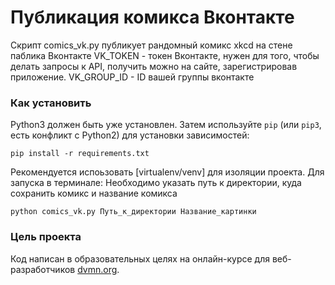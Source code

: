 # Публикация комикса Вконтакте

Скрипт comics_vk.py публикует рандомный комикс xkcd на стене паблика Вконтакте
VK_TOKEN - токен Вконтакте, нужен для того, чтобы делать запросы к API, получить можно на сайте, зарегистрировав приложение.
VK_GROUP_ID - ID вашей группы вконтакте

### Как установить
Python3 должен быть уже установлен. Затем используйте `pip` (или `pip3`, есть конфликт с Python2) для установки зависимостей:
```
pip install -r requirements.txt
```
Рекомендуется испоьзовать [virtualenv/venv] для изоляции проекта.
Для запуска в терминале:
Необходимо указать путь к директории, куда сохранить комикс и название комикса
```
python comics_vk.py Путь_к_директории Название_картинки

```

### Цель проекта
Код написан в образовательных целях на онлайн-курсе для веб-разработчиков [dvmn.org](https://dvmn.org/).

 
